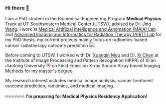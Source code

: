 ### Hi there 👋

<!--
**wangkaiwan/wangkaiwan** is a ✨ _special_ ✨ repository because its `README.md` (this file) appears on your GitHub profile.

Here are some ideas to get you started:

- 🔭 I’m currently working on ...
- 🌱 I’m currently learning ...
- 👯 I’m looking to collaborate on ...
- 🤔 I’m looking for help with ...
- 💬 Ask me about ...
- 📫 How to reach me: ...
- 😄 Pronouns: ...
- ⚡ Fun fact: ...
-->

I am a PhD student in the Biomedical Engineering Program **Medical Physics** Track at UT Southwestern Medical Center (UTSW), advised by Dr. [Jing Wang](https://profiles.utsouthwestern.edu/profile/115158/jing-wang.html). I work at [Medical Artificial Intelligence and Automation (MAIA) Lab](https://www.utsouthwestern.edu/labs/maia/) and [Advanced Imaging and Informatics for Radiation Therapy (AIRT) Lab](https://www.utsouthwestern.edu/labs/airt/) for my PhD thesis, my current projects mainly focus on radiomics-based cancer radiotherapy outcome prediction <a href='https://scholar.google.com/citations?user=lawzt94AAAAJ'><img src="https://img.shields.io/endpoint?logo=Google%20Scholar&url=https%3A%2F%2Fcdn.jsdelivr.net%2Fgh%2Fwangkaiwan%2Fwangkaiwan.github.io@google-scholar-stats%2Fgs_data_shieldsio.json&labelColor=f6f6f6&color=9cf&style=flat&label=citations"></a>. 

Before coming to UTSW, I worked with Dr. [Xuanqin Mou](https://gr.xjtu.edu.cn/web/xqmou/home) and Dr. [Xi Chen](http://gr.xjtu.edu.cn/web/candy/home) at the Institute of Image Processing and Pattern Recognition (IIPPR) of Xi'an Jiaotong University <a href="http://en.xjtu.edu.cn/"><img src="/images/XJTU.svg" style="width: 1em;"></a> on Field Emission X-ray Source Array based Imaging Methods for my master's degree.

My research interest includes medical image analysis, cancer treatment outcome prediction, radiomics, and medical imaging.
<br/>
<br/>
🔥🔥🔥🔥🔥🔥 **I'm preparing for Medical Physics Residency Application!** 
